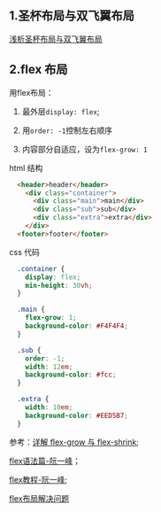 

## 1.圣杯布局与双飞翼布局
[浅析圣杯布局与双飞翼布局](https://theqwang.github.io/2016/01/08/%E6%B5%85%E6%9E%90%E5%9C%A3%E6%9D%AF%E5%B8%83%E5%B1%80%E5%92%8C%E5%8F%8C%E9%A3%9E%E7%BF%BC%E5%B8%83%E5%B1%80/)

## 2.flex 布局


用flex布局：

1. 最外层`display: flex`;

2. 用`order: -1`控制左右顺序

3. 内容部分自适应，设为`flex-grow: 1`

html 结构
```html
  <header>header</header>
    <div class="container">
      <div class="main">main</div>
      <div class="sub">sub</div>
      <div class="extra">extra</div>
    </div>
  <footer>footer</footer>
```

css 代码

```css
  .container {
    display: flex;
    min-height: 30vh;
  }

  .main {
    flex-grow: 1;
    background-color: #F4F4F4;
  }

  .sub {
    order: -1;
    width: 12em;
    background-color: #fcc;
  }

  .extra {
    width: 10em;
    background-color: #EED5B7;
  }

```
参考：[详解 flex-grow 与 flex-shrink](https://zhuanlan.zhihu.com/p/24372279);

[flex语法篇-阮一峰](http://www.ruanyifeng.com/blog/2015/07/flex-grammar.html)；

[flex教程-阮一峰](http://www.ruanyifeng.com/blog/2015/07/flex-examples.html);

[flex布局解决问题](https://philipwalton.github.io/solved-by-flexbox/)

